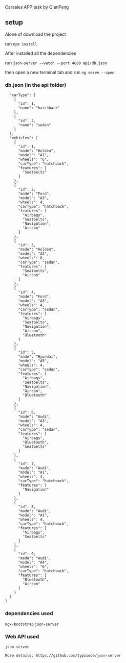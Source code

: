 Carsales APP task by QianPeng

## setup

Alone of download the project

run ```npm install``` 

After installed all the dependencies

run ```json-server --watch --port 4000 api/db.json``` 

then open a new terminal tab and run ```ng serve --open```

### db.json (in the api folder)

```{
  "carType": [
    {
      "id": 1,
      "name": "hatchback"
    },
    {
      "id": 2,
      "name": "sedan"
    }
  ],
  "vehicles": [
    {
      "id": 1,
      "made": "Holden",
      "model": "A1",
      "wheels": "6",
      "carType": "hatchback",
      "features": [
        "Seatbelts"
      ]
    },
    {
      "id": 2,
      "made": "Ford",
      "model": "A3",
      "wheels": 4,
      "carType": "hatchback",
      "features": [
        "Airbags",
        "Seatbelts",
        "Navigation",
        "Aircon"
      ]
    },
    {
      "id": 3,
      "made": "Holden",
      "model": "A2",
      "wheels": 6,
      "carType": "sedan",
      "features": [
        "Seatbelts",
        "Aircon"
      ]
    },
    {
      "id": 4,
      "made": "Ford",
      "model": "A3",
      "wheels": 4,
      "carType": "sedan",
      "features": [
        "Airbags",
        "Seatbelts",
        "Navigation",
        "Aircon",
        "Bluetooth"
      ]
    },
    {
      "id": 5,
      "made": "Hyundai",
      "model": "A5",
      "wheels": 4,
      "carType": "sedan",
      "features": [
        "Airbags",
        "Seatbelts",
        "Navigation",
        "Aircon",
        "Bluetooth"
      ]
    },
    {
      "id": 6,
      "made": "Audi",
      "model": "A3",
      "wheels": 4,
      "carType": "sedan",
      "features": [
        "Airbags",
        "Bluetooth",
        "Seatbelts"
      ]
    },
    {
      "id": 7,
      "made": "Audi",
      "model": "A1",
      "wheels": 4,
      "carType": "hatchback",
      "features": [
        "Navigation"
      ]
    },
    {
      "id": 8,
      "made": "Audi",
      "model": "A1",
      "wheels": 4,
      "carType": "hatchback",
      "features": [
        "Airbags",
        "Seatbelts"
      ]
    },
    {
      "id": 9,
      "made": "Audi",
      "model": "A4",
      "wheels": "6",
      "carType": "hatchback",
      "features": [
        "Bluetooth",
        "Aircon"
      ]
    }
  ]
}
```

### dependencies used

```ngx-bootstrap```
```json-server```

### Web API used

```json-server```

```More details: https://github.com/typicode/json-server```
